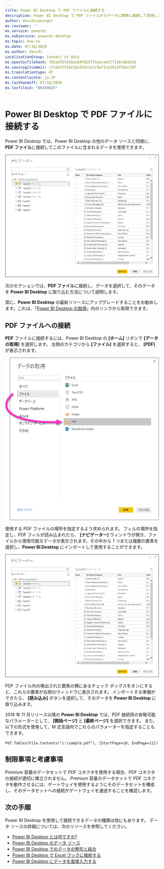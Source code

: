 ```yaml
---
title: Power BI Desktop で PDF ファイルに接続する
description: Power BI Desktop で PDF ファイルからデータに簡単に接続して使用します
author: davidiseminger
ms.reviewer: ''
ms.service: powerbi
ms.subservice: powerbi-desktop
ms.topic: how-to
ms.date: 07/16/2020
ms.author: davidi
LocalizationGroup: Connect to data
ms.openlocfilehash: 785ad7b7d10a164f8257f8aacab177116c0b553b
ms.sourcegitcommit: cfcde5ff2421be35dc1efc9e71ce2013f55ec78f
ms.translationtype: HT
ms.contentlocale: ja-JP
ms.lasthandoff: 07/18/2020
ms.locfileid: "86459625"
---
```

# <a name="connect-to-pdf-files-in-power-bi-desktop"></a>Power BI Desktop で PDF ファイルに接続する
Power BI Desktop では、Power BI Desktop の他のデータ ソースと同様に、**PDF ファイル**に接続してこのファイルに含まれるデータを使用できます。

![PDF ファイルのデータへの接続](media/desktop-connect-pdf/connect-pdf-04.png)

次のセクションでは、**PDF ファイル**に接続し、データを選択して、そのデータを **Power BI Desktop** に取り込む方法について説明します。

常に、**Power BI Desktop** の最新リリースにアップグレードすることをお勧めします。これは、「[Power BI Desktop の取得](../fundamentals/desktop-get-the-desktop.md)」内のリンクから取得できます。 

## <a name="connect-to-a-pdf-file"></a>PDF ファイルへの接続
**PDF** ファイルに接続するには、Power BI Desktop の **[ホーム]** リボンで **[データの取得]** を選択します。 左側のカテゴリから **[ファイル]** を選択すると、 **[PDF]** が表示されます。

![[データの取得] で PDF を選択する](media/desktop-connect-pdf/connect-pdf-01.png)

使用する PDF ファイルの場所を指定するよう求められます。 フィルの場所を指定し、PDF フィルが読み込まれたら、 **[ナビゲーター]** ウィンドウが開き、ファイルから使用可能なデータが表示されます。その中から 1 つまたは複数の要素を選択し、**Power BI Desktop** にインポートして使用することができます。

![PDF ファイルのデータへの接続](media/desktop-connect-pdf/connect-pdf-04.png)

PDF ファイル内の検出された要素の横にあるチェック ボックスをオンにすると、これらの要素が右側のウィンドウに表示されます。 インポートする準備ができたら、 **[読み込み]** ボタンを選択して、そのデータを **Power BI Desktop** に取り込みます。

2018 年 11 月リリース以降の **Power BI Desktop** では、PDF 接続用の省略可能なパラメーターとして、 **[開始ページ]** と **[最終ページ]** を選択できます。 また、以下の形式を使用して、M 式言語内でこれらのパラメーターを指定することもできます。

`Pdf.Tables(File.Contents("c:\sample.pdf"), [StartPage=10, EndPage=11])`

## <a name="limitations-and-considerations"></a>制限事項と考慮事項

Premium 容量のデータセットで PDF コネクタを使用する場合、PDF コネクタの接続が適切に確立されません。 Premium 容量のデータセットで PDF コネクタを動作させるには、ゲートウェイを使用するようにそのデータセットを構成し、そのデータセットへの接続がゲートウェイを通過することを確認します。  


## <a name="next-steps"></a>次の手順
Power BI Desktop を使用して接続できるデータの種類は他にもあります。 データ ソースの詳細については、次のリソースを参照してください。

* [Power BI Desktop とは何ですか?](../fundamentals/desktop-what-is-desktop.md)
* [Power BI Desktop のデータ ソース](desktop-data-sources.md)
* [Power BI Desktop でのデータの整形と結合](desktop-shape-and-combine-data.md)
* [Power BI Desktop で Excel ブックに接続する](desktop-connect-excel.md)   
* [Power BI Desktop にデータを直接入力する](desktop-enter-data-directly-into-desktop.md)   
